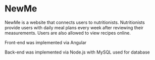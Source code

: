 # NewMe

NewMe is a website that connects users to nutritionists. Nutritionists provide users with daily meal plans every week after reviewing their measurements. Users are also allowed to view recipes online.


Front-end was implemented via Angular


Back-end was implemented via Node.js with MySQL used for database
